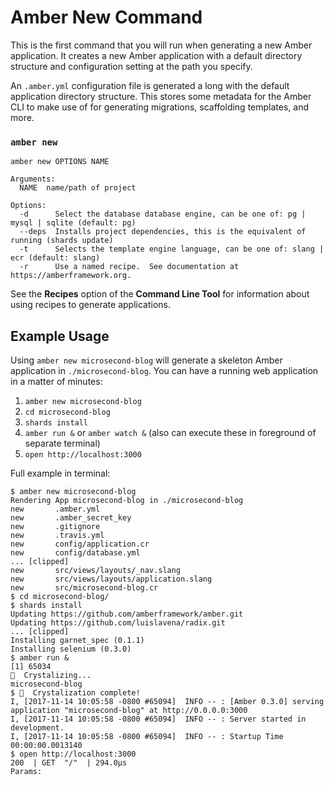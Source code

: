 # Amber New Command

This is the first command that you will run when generating a new Amber application.
It creates a new Amber application with a default directory structure and configuration
setting at the path you specify.

An `.amber.yml` configuration file is generated a long with the default application directory
structure. This stores some metadata for the Amber CLI to make use of for generating migrations,
scaffolding templates, and more.

### `amber new`

```shell
amber new OPTIONS NAME

Arguments:
  NAME  name/path of project

Options:
  -d      Select the database database engine, can be one of: pg | mysql | sqlite (default: pg)
  --deps  Installs project dependencies, this is the equivalent of running (shards update)
  -t      Selects the template engine language, can be one of: slang | ecr (default: slang)
  -r      Use a named recipe.  See documentation at https://amberframework.org.
```

See the **Recipes** option of the **Command Line Tool** for information about using
recipes to generate applications.

## Example Usage
Using `amber new microsecond-blog` will generate a skeleton Amber application in `./microsecond-blog`.
You can have a running web application in a matter of minutes:
1. `amber new microsecond-blog`
1. `cd microsecond-blog`
1. `shards install`
1. `amber run &` or `amber watch &` (also can execute these in foreground of separate terminal)
1. `open http://localhost:3000`

Full example in terminal:
```shell
$ amber new microsecond-blog
Rendering App microsecond-blog in ./microsecond-blog
new       .amber.yml
new       .amber_secret_key
new       .gitignore
new       .travis.yml
new       config/application.cr
new       config/database.yml
... [clipped]
new       src/views/layouts/_nav.slang
new       src/views/layouts/application.slang
new       src/microsecond-blog.cr
$ cd microsecond-blog/
$ shards install
Updating https://github.com/amberframework/amber.git
Updating https://github.com/luislavena/radix.git
... [clipped]
Installing garnet_spec (0.1.1)
Installing selenium (0.3.0)
$ amber run &
[1] 65034
💎  Crystalizing...
microsecond-blog
$ 💎  Crystalization complete!
I, [2017-11-14 10:05:58 -0800 #65094]  INFO -- : [Amber 0.3.0] serving application "microsecond-blog" at http://0.0.0.0:3000
I, [2017-11-14 10:05:58 -0800 #65094]  INFO -- : Server started in development.
I, [2017-11-14 10:05:58 -0800 #65094]  INFO -- : Startup Time 00:00:00.0013140
$ open http://localhost:3000
200  | GET  "/"  | 294.0µs
Params:
```
